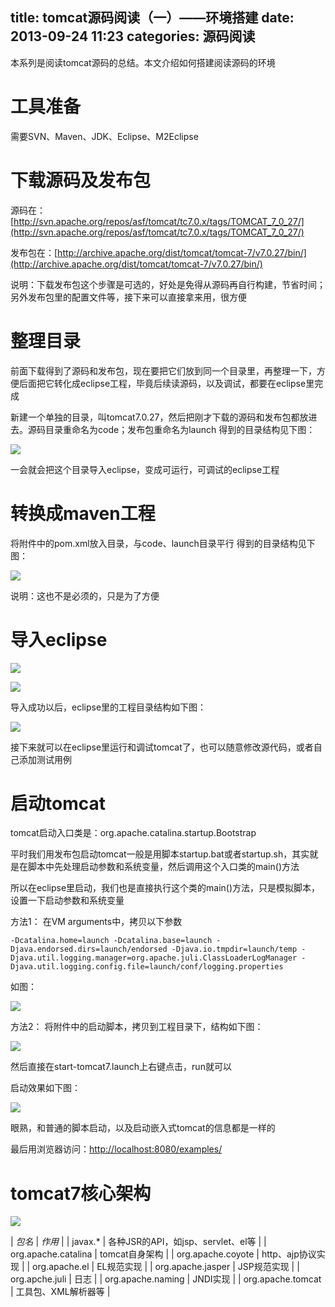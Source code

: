 title: tomcat源码阅读（一）——环境搭建
date: 2013-09-24 11:23
categories: 源码阅读 
---
本系列是阅读tomcat源码的总结。本文介绍如何搭建阅读源码的环境
<!--more-->

# 工具准备 

需要SVN、Maven、JDK、Eclipse、M2Eclipse 

# 下载源码及发布包 

源码在：[http://svn.apache.org/repos/asf/tomcat/tc7.0.x/tags/TOMCAT_7_0_27/](http://svn.apache.org/repos/asf/tomcat/tc7.0.x/tags/TOMCAT_7_0_27/) 

发布包在：[http://archive.apache.org/dist/tomcat/tomcat-7/v7.0.27/bin/](http://archive.apache.org/dist/tomcat/tomcat-7/v7.0.27/bin/) 

说明：下载发布包这个步骤是可选的，好处是免得从源码再自行构建，节省时间；另外发布包里的配置文件等，接下来可以直接拿来用，很方便 

# 整理目录 

前面下载得到了源码和发布包，现在要把它们放到同一个目录里，再整理一下，方便后面把它转化成eclipse工程，毕竟后续读源码，以及调试，都要在eclipse里完成 

新建一个单独的目录，叫tomcat7.0.27，然后把刚才下载的源码和发布包都放进去。源码目录重命名为code；发布包重命名为launch 得到的目录结构见下图： 

![](http://dl2.iteye.com/upload/attachment/0086/2206/1e53dfcc-3c1d-3b43-bafc-3907c3c7bff6.jpg)

一会就会把这个目录导入eclipse，变成可运行，可调试的eclipse工程 

# 转换成maven工程 

将附件中的pom.xml放入目录，与code、launch目录平行 得到的目录结构见下图： 

![](http://dl2.iteye.com/upload/attachment/0086/2208/829253aa-44df-338c-a0e5-c3b08a020632.jpg)

说明：这也不是必须的，只是为了方便 

# 导入eclipse 

![](http://dl2.iteye.com/upload/attachment/0086/2210/34685a7e-f014-3926-a263-2bbfa957b7b5.png)

![](http://dl2.iteye.com/upload/attachment/0086/2212/a8f0ef25-73ce-3a4c-87e7-ba5ea1e470fc.png)

导入成功以后，eclipse里的工程目录结构如下图： 

![](http://dl2.iteye.com/upload/attachment/0086/2214/ccffc2cd-aa38-3889-bcad-4d8dd63404c5.png)

接下来就可以在eclipse里运行和调试tomcat了，也可以随意修改源代码，或者自己添加测试用例 

# 启动tomcat 

tomcat启动入口类是：org.apache.catalina.startup.Bootstrap 

平时我们用发布包启动tomcat一般是用脚本startup.bat或者startup.sh，其实就是在脚本中先处理启动参数和系统变量，然后调用这个入口类的main()方法 

所以在eclipse里启动，我们也是直接执行这个类的main()方法，只是模拟脚本，设置一下启动参数和系统变量 

方法1： 在VM arguments中，拷贝以下参数 

```
-Dcatalina.home=launch -Dcatalina.base=launch -Djava.endorsed.dirs=launch/endorsed -Djava.io.tmpdir=launch/temp -Djava.util.logging.manager=org.apache.juli.ClassLoaderLogManager -Djava.util.logging.config.file=launch/conf/logging.properties
```

如图： 

![](http://dl2.iteye.com/upload/attachment/0086/2216/4b70caed-8d89-326c-bf80-9146d4f7064a.png)

方法2： 将附件中的启动脚本，拷贝到工程目录下，结构如下图： 

![](http://dl2.iteye.com/upload/attachment/0086/2218/36473b2f-cb20-3294-9faf-b2aee423971c.png)

然后直接在start-tomcat7.launch上右键点击，run就可以 

启动效果如下图： 

![](http://dl2.iteye.com/upload/attachment/0086/2220/d8950116-8435-3228-86c8-6dbbb4fcadce.png)

眼熟，和普通的脚本启动，以及启动嵌入式tomcat的信息都是一样的 

最后用浏览器访问：[http://localhost:8080/examples/](http://localhost:8080/examples/) 

# tomcat7核心架构

![](http://dl2.iteye.com/upload/attachment/0086/2222/26ed3ea9-c6c0-3300-843d-fadc0522a588.png)

| *包名* | *作用* | 
| javax.* | 各种JSR的API，如jsp、servlet、el等 |
| org.apache.catalina | tomcat自身架构 |
| org.apache.coyote | http、ajp协议实现 |
| org.apache.el | EL规范实现 |
| org.apache.jasper | JSP规范实现 |
| org.apche.juli | 日志 |
| org.apache.naming | JNDI实现 |
| org.apache.tomcat | 工具包、XML解析器等 |